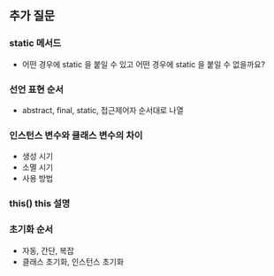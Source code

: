 ## 추가 질문

### static 메서드

- 어떤 경우에 static 을 붙일 수 있고 어떤 경우에 static 을 붙일 수 없을까요?

### 선언 표현 순서

- abstract, final, static, 접근제어자 순서대로 나열

### 인스턴스 변수와 클래스 변수의 차이

- 생성 시기
- 소멸 시기
- 사용 방법

### this() this 설명

### 초기화 순서

- 자동, 간단, 복잡
- 클래스 초기화, 인스턴스 초기화
